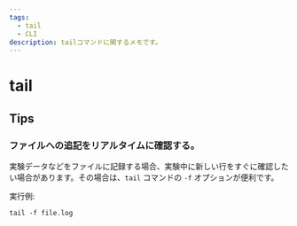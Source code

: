 ```yaml
---
tags:
  - tail
  - CLI
description: tailコマンドに関するメモです。
---
```


# tail

## Tips

### ファイルへの追記をリアルタイムに確認する。

実験データなどをファイルに記録する場合、実験中に新しい行をすぐに確認したい場合があります。その場合は、`tail` コマンドの `-f` オプションが便利です。

実行例:

```shell title="shell"
tail -f file.log
```
